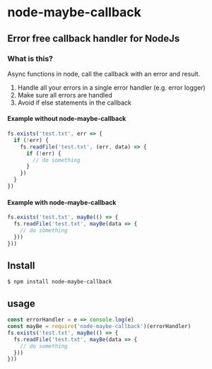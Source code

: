# node-maybe-callback

## Error free callback handler for NodeJs

### What is this?

Async functions in node, call the callback with an error and result.

1. Handle all your errors in a single error handler (e.g. error logger)
2. Make sure all errors are handled
3. Avoid if else statements in the callback

#### Example without node-maybe-callback

```javascript
fs.exists('test.txt', err => {
  if (!err) {
    fs.readFile('test.txt', (err, data) => {
      if (!err) {
        // do something
      }
    }) 
  }
})
```

#### Example with node-maybe-callback

```javascript
fs.exists('test.txt', mayBe(() => {
  fs.readFile('test.txt', mayBe(data => {
    // do something
  })) 
}))
```

## Install

```
$ npm install node-maybe-callback
```

## usage

```javascript
const errorHandler = e => console.log(e)
const mayBe = require('node-maybe-callback')(errorHandler)
fs.exists('test.txt', mayBe(() => {
  fs.readFile('test.txt', mayBe(data => {
    // do something
  })) 
}))
```
